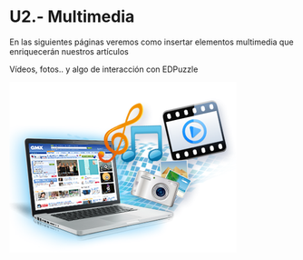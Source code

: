 
# U2.- Multimedia

En las siguientes páginas veremos como insertar elementos multimedia que enriquecerán nuestros artículos

Vídeos, fotos.. y algo de interacción con EDPuzzle

![](img/f7b98f47-cdec-4f00-8b30-b40ee58cf205image10.png)

